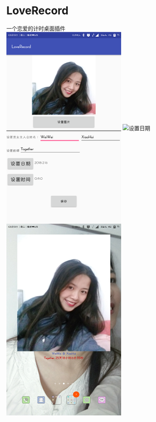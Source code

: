 # LoveRecord
一个恋爱的计时桌面插件<br>
 <img src="/src/mainset.png" width = "300" height = "500" alt="主界面" align=center />
 <img src="/src/datet.png" width = "300" height = "500" alt="设置日期" align=center />
  <img src="/src/desktop.png" width = "300" height = "500" alt="桌面效果" align=center />
